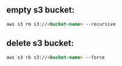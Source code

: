 
## empty s3 bucket:

```md
aws s3 rm s3://<bucket-name> --recursive
```

## delete s3 bucket:

```md
aws s3 rb s3://<bucket-name> --force
```


